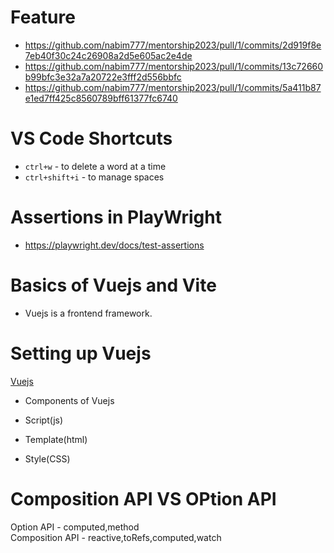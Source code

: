 # Feature 

- https://github.com/nabim777/mentorship2023/pull/1/commits/2d919f8e7eb40f30c24c26908a2d5e605ac2e4de
- https://github.com/nabim777/mentorship2023/pull/1/commits/13c72660b99bfc3e32a7a20722e3fff2d556bbfc
- https://github.com/nabim777/mentorship2023/pull/1/commits/5a411b87e1ed7ff425c8560789bff61377fc6740

# VS Code Shortcuts

- `ctrl+w` - to delete a word at a time
- `ctrl+shift+i` - to manage spaces

# Assertions in PlayWright

- https://playwright.dev/docs/test-assertions

# Basics of Vuejs and Vite

- Vuejs is a frontend framework.

# Setting up Vuejs

[Vuejs](https://vuejs.org/)

- Components of Vuejs

- Script(js) 
- Template(html)
- Style(CSS)

# Composition API VS OPtion API

Option API - computed,method<br>
Composition API - reactive,toRefs,computed,watch
